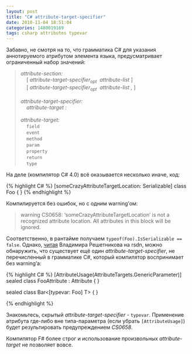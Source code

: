 ```yaml
---
layout: post
title: "С# attribute-target-specifier"
date: 2010-11-04 18:51:04
categories: 1480019169
tags: csharp attributes typevar
---
```

Забавно, не смотря на то, что грамматика C# для указания аннотируемого атрибутом элемента языка, предусматривает ограниченный набор значений:

> *attribute-section:*<br/>
>     [ *attribute-target-specifier<sub>opt</sub>  attribute-list* ]<br/>
>     [ *attribute-target-specifier<sub>opt</sub>  attribute-list ,* ]<br/>
> <br/>
> *attribute-target-specifier:*<br/>
>     *attribute-target :*<br/>
> <br/>
> *attribute-target:*<br/>
>     `field`<br/>
>     `event`<br/>
>     `method`<br/>
>     `param`<br/>
>     `property`<br/>
>     `return`<br/>
>     `type`

На деле (компилятор С# 4.0) всё оказывается несколько иначе, код:

{% highlight C# %}
[someCrazyAttributeTargetLocation: Serializable]
class Foo { }
{% endhighlight %}

Компилируется без ошибок, но с одним warning’ом:

> warning CS0658: ‘someCrazyAttributeTargetLocation’ is not a recognized attribute location. All attributes in this block will be ignored.

Соответственно, в рантайме получаем `typeof(Foo).IsSerializable == false`. Однако, [читая](http://rsdn.ru/forum/dotnet/4024505.aspx) Владимира Решетникова на rsdn, можно обнаружить, что существует ещё один *attribute-target-specifier*, не перечисленный в грамматике C#, который компилятор воспринимает без warning’а:

{% highlight C# %}
[AttributeUsage(AttributeTargets.GenericParameter)]
sealed class FooAttribute : Attribute { }

sealed class Bar<[typevar: Foo] T> { }

{% endhighlight %}

Знакомьтесь, скрытый *attribute-target-specifier* - `typevar`. Применение атрибута где-либо вне типа-параметра (если убрать `[AttributeUsage]`) будет результировать предупреждением *CS0658*.

Компилятор F# более строг и использование произвольных *attribute-target* не позволяет вовсе.